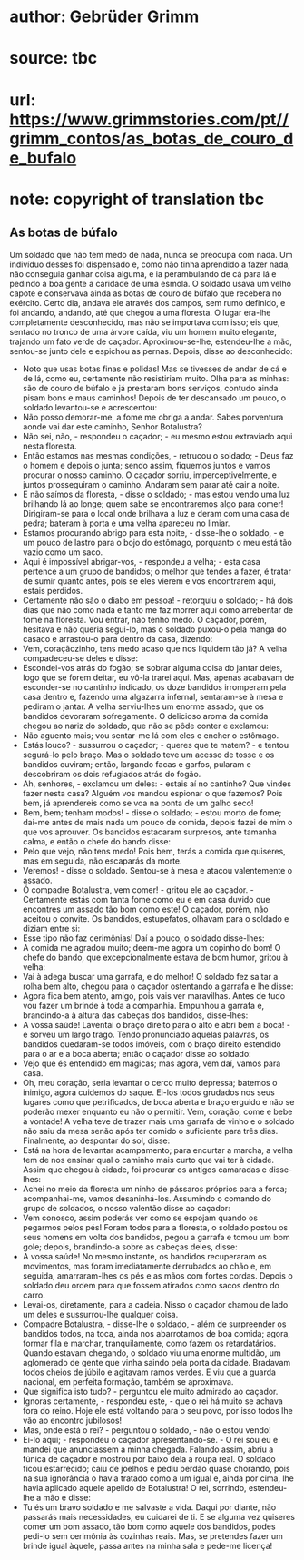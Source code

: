 # author: Gebrüder Grimm
# source: tbc
# url: https://www.grimmstories.com/pt//grimm_contos/as_botas_de_couro_de_bufalo
# note: copyright of translation tbc

## As botas de búfalo 

Um soldado que não tem medo de nada, nunca se preocupa com nada. Um
indivíduo desses foi dispensado e, como não tinha aprendido a fazer
nada, não conseguia ganhar coisa alguma, e ia perambulando de cá para lá
e pedindo à boa gente a caridade de uma esmola.
O soldado usava um velho capote e conservava ainda as botas de couro de
búfalo que recebera no exército. Certo dia, andava ele através dos
campos, sem rumo definido, e foi andando, andando, até que chegou a uma
floresta. O lugar era-lhe completamente desconhecido, mas não se
importava com isso; eis que, sentado no tronco de uma árvore caída, viu
um homem muito elegante, trajando um fato verde de caçador.
Aproximou-se-lhe, estendeu-lhe a mão, sentou-se junto dele e espichou as
pernas. Depois, disse ao desconhecido:
- Noto que usas botas finas e polidas! Mas se tivesses de andar de cá e
de lá, como eu, certamente não resistiriam muito. Olha para as minhas:
são de couro de búfalo e já prestaram bons serviços, contudo ainda pisam
bons e maus caminhos!
Depois de ter descansado um pouco, o soldado levantou-se e acrescentou:
- Não posso demorar-me, a fome me obriga a andar. Sabes porventura aonde
vai dar este caminho, Senhor Botalustra?
- Não sei, não, - respondeu o caçador; - eu mesmo estou extraviado aqui
nesta floresta.
- Então estamos nas mesmas condições, - retrucou o soldado; - Deus faz o
homem e depois o junta; sendo assim, fiquemos juntos e vamos procurar o
nosso caminho.
O caçador sorriu, imperceptivelmente, e juntos prosseguiram o caminho.
Andaram sem parar até cair a noite.
- E não saímos da floresta, - disse o soldado; - mas estou vendo uma luz
brilhando lá ao longe; quem sabe se encontraremos algo para comer!
Dirigiram-se para o local onde brilhava a luz e deram com uma casa de
pedra; bateram à porta e uma velha apareceu no limiar.
- Estamos procurando abrigo para esta noite, - disse-lhe o soldado, - e
um pouco de lastro para o bojo do estômago, porquanto o meu está tão
vazio como um saco.
- Aqui é impossível abrigar-vos, - respondeu a velha; - esta casa
pertence a um grupo de bandidos; o melhor que tendes a fazer, é tratar
de sumir quanto antes, pois se eles vierem e vos encontrarem aqui,
estais perdidos.
- Certamente não são o diabo em pessoa! - retorquiu o soldado; - há dois
dias que não como nada e tanto me faz morrer aqui como arrebentar de
fome na floresta. Vou entrar, não tenho medo.
O caçador, porém, hesitava e não queria segui-lo, mas o soldado puxou-o
pela manga do casaco e arrastou-o para dentro da casa, dizendo:
- Vem, coraçãozinho, tens medo acaso que nos liquidem tão já?
A velha compadeceu-se deles e disse:
- Escondei-vos atrás do fogão; se sobrar alguma coisa do jantar deles,
logo que se forem deitar, eu vô-la trarei aqui.
Mas, apenas acabavam de esconder-se no cantinho indicado, os doze
bandidos irromperam pela casa dentro e, fazendo uma algazarra infernal,
sentaram-se à mesa e pediram o jantar.
A velha serviu-lhes um enorme assado, que os bandidos devoraram
sofregamente. O delicioso aroma da comida chegou ao nariz do soldado,
que não se pôde conter e exclamou:
- Não aguento mais; vou sentar-me lá com eles e encher o estômago.
- Estás louco? - sussurrou o caçador; - queres que te matem? - e tentou
segurá-lo pelo braço.
Mas o soldado teve um acesso de tosse e os bandidos ouviram; então,
largando facas e garfos, pularam e descobriram os dois refugiados atrás
do fogão.
- Ah, senhores, - exclamou um deles: - estais aí no cantinho? Que vindes
fazer nesta casa? Alguém vos mandou espionar o que fazemos? Pois bem, já
aprendereis como se voa na ponta de um galho seco!
- Bem, bem; tenham modos! - disse o soldado; - estou morto de fome;
dai-me antes de mais nada um pouco de comida, depois fazei de mim o que
vos aprouver.
Os bandidos estacaram surpresos, ante tamanha calma, e então o chefe do
bando disse:
- Pelo que vejo, não tens medo! Pois bem, terás a comida que quiseres,
mas em seguida, não escaparás da morte.
- Veremos! - disse o soldado. Sentou-se à mesa e atacou valentemente o
assado.
- Ó compadre Botalustra, vem comer! - gritou ele ao caçador. -
Certamente estás com tanta fome como eu e em casa duvido que encontres
um assado tão bom como este!
O caçador, porém, não aceitou o convite. Os bandidos, estupefatos,
olhavam para o soldado e diziam entre si:
- Esse tipo não faz cerimônias!
Daí a pouco, o soldado disse-lhes:
- A comida me agradou muito; deem-me agora um copinho do bom!
O chefe do bando, que excepcionalmente estava de bom humor, gritou à
velha:
- Vai à adega buscar uma garrafa, e do melhor!
O soldado fez saltar a rolha bem alto, chegou para o caçador ostentando
a garrafa e lhe disse:
- Agora fica bem atento, amigo, pois vais ver maravilhas. Antes de tudo
vou fazer um brinde à toda a companhia.
Empunhou a garrafa e, brandindo-a à altura das cabeças dos bandidos,
disse-lhes:
- A vossa saúde! Laventai o braço direito para o alto e abri bem a
boca! - e sorveu um largo trago.
Tendo pronunciado aquelas palavras, os bandidos quedaram-se todos
imóveis, com o braço direito estendido para o ar e a boca aberta; então
o caçador disse ao soldado:
- Vejo que és entendido em mágicas; mas agora, vem daí, vamos para
casa.
- Oh, meu coração, seria levantar o cerco muito depressa; batemos o
inimigo, agora cuidemos do saque. Ei-los todos grudados nos seus lugares
como que petrificados, de boca aberta e braço erguido e não se poderão
mexer enquanto eu não o permitir. Vem, coração, come e bebe à vontade!
A velha teve de trazer mais uma garrafa de vinho e o soldado não saiu da
mesa senão após ter comido o suficiente para três dias. Finalmente, ao
despontar do sol, disse:
- Está na hora de levantar acampamento; para encurtar a marcha, a velha
tem de nos ensinar qual o caminho mais curto que vai ter à cidade.
Assim que chegou à cidade, foi procurar os antigos camaradas e
disse-lhes:
- Achei no meio da floresta um ninho de pássaros próprios para a forca;
acompanhai-me, vamos desaninhá-los.
Assumindo o comando do grupo de soldados, o nosso valentão disse ao
caçador:
- Vem conosco, assim poderás ver como se espojam quando os pegarmos
pelos pés!
Foram todos para a floresta, o soldado postou os seus homens em volta
dos bandidos, pegou a garrafa e tomou um bom gole; depois, brandindo-a
sobre as cabeças deles, disse:
- A vossa saúde!
No mesmo instante, os bandidos recuperaram os movimentos, mas foram
imediatamente derrubados ao chão e, em seguida, amarraram-lhes os pés e
as mãos com fortes cordas. Depois o soldado deu ordem para que fossem
atirados como sacos dentro do carro.
- Levai-os, diretamente, para a cadeia.
Nisso o caçador chamou de lado um deles e sussurrou-lhe qualquer coisa.
- Compadre Botalustra, - disse-lhe o soldado, - além de surpreender os
bandidos todos, na toca, ainda nos abarrotamos de boa comida; agora,
formar fila e marchar, tranquilamente, como fazem os retardatários.
Quando estavam chegando, o soldado viu uma enorme multidão, um
aglomerado de gente que vinha saindo pela porta da cidade. Bradavam
todos cheios de júbilo e agitavam ramos verdes. E viu que a guarda
nacional, em perfeita formação, também se aproximava.
- Que significa isto tudo? - perguntou ele muito admirado ao caçador.
- Ignoras certamente, - respondeu este, - que o rei há muito se achava
fora do reino. Hoje ele está voltando para o seu povo, por isso todos
lhe vão ao encontro jubilosos!
- Mas, onde está o rei? - perguntou o soldado, - não o estou vendo!
- Ei-lo aqui; - respondeu o caçador apresentando-se. - O rei sou eu e
mandei que anunciassem a minha chegada.
Falando assim, abriu a túnica de caçador e mostrou por baixo dela a
roupa real. O soldado ficou estarrecido; caiu de joelhos e pediu perdão
quase chorando, pois na sua ignorância o havia tratado como a um igual
e, ainda por cima, lhe havia aplicado aquele apelido de Botalustra! O
rei, sorrindo, estendeu-lhe a mão e disse:
- Tu és um bravo soldado e me salvaste a vida. Daqui por diante, não
passarás mais necessidades, eu cuidarei de ti. E se alguma vez quiseres
comer um bom assado, tão bom como aquele dos bandidos, podes pedi-lo sem
cerimônia às cozinhas reais. Mas, se pretendes fazer um brinde igual
àquele, passa antes na minha sala e pede-me licença!
